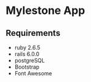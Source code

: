 # Mylestone App

## Requirements

- ruby 2.6.5
- rails 6.0.0
- postgreSQL
- Bootstrap
- Font Awesome